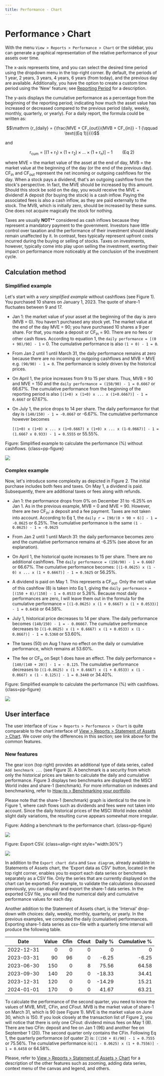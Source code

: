```yaml
---
title: Performance - Chart
---
```

# Performance &rsaquo; Chart

With the menu `View > Reports > Performance > Chart` or the sidebar, you can generate a graphical representation of the relative performance of your assets over time.

The x-axis represents time, and you can select the desired time period using the dropdown menu in the top-right corner. By default, the periods of 1 year, 2 years, 3 years, 4 years, 6 years (from today), and the previous day are available. Additionally, you have the option to create a custom time period using the 'New' feature; see [Reporting Period](../../../../concepts/reporting-period.md) for a description.


The y-axis displays the cumulative performance as a percentage from the beginning of the reporting period; indicating how much the asset value has increased or decreased compared to the previous period (daily, weekly, monthly, quarterly, or yearly). For a daily report, the formula could be written as:

$$\mathrm {r_{daily} = {\frac{MVE + CF_{out}}{MVB + CF_{in}} - 1 {\qquad \text{(Eq 1)}}}}$$

and

$$\mathrm {r_{cum} = [(1 + r_1) \times (1 + r_2) \times ... \times (1 + r_n)] - 1 {\qquad \text{(Eq 2)}}}$$

where MVE = the market value of the asset at the end of day, MVB = the market value at the beginning of the day (or the end of the previous day).  CF<sub>in</sub> and CF<sub>out</sub> represent the net incoming or outgoing cashflows for the day. When a stock pays a dividend, that's an outgoing cashflow from the stock's perspective. In fact, the MVE should be increased by this amount. Should this stock be sold on the day, you would receive the MVE + dividend! A deposit (for buying the stock) is a cash inflow. Paying the associated fees is also a cash inflow, as they are paid externally to the stock. The MVB, which is initially zero, should be increased by these sums. One does not acquire magically the stock for nothing.

Taxes are usually **NOT**** considered as cash inflows because they represent a mandatory payment to the government. Investors have little control over taxation and the performance of their investment should ideally remain unaffected by it. In contrast, fees typically represent upfront costs incurred during the buying or selling of stocks. Taxes on investments, however, typically come into play upon selling the investment, exerting their impact on performance more noticeably at the conclusion of the investment cycle.

## Calculation method

### Simplified example
Let's start with a *very simplified example* without cashflows (see Figure 1). You purchased 10 shares on January 1, 2023. The quote of share-1 fluctuates between 9 and 17.

- Jan 1: the market value of your asset at the beginning of the day is zero (MVB = 0). You haven't purchased any stock yet. The market value at the end of the day MVE = 90; you have purchased 10 shares a 9 per share.  For that, you made a deposit or CF<sub>in</sub> = 90. There are no fees or other cash flows. According to equation 1, the `daily performance = [(0 + 90)/90] - 1` = 0. The cumulative performance is also `(1 + 0) - 1 = 0`.

- From Jan 2 until 1 until March 31, the daily performance remains at zero because there are no incoming or outgoing cashflows and MVB = MVE e.g. `(90/90) - 1 = 0`. The performance is solely driven by the historical prices.

- On April 1, the price increases from 9 to 15 per share. Thus, MVB = 90 and MVE = 150 and the `daily performance = (150/90) - 1 = 0.6667` or 66.67%. The cumulative performance from the beginning of the reporting period is also `[(1+0) x (1+0) x ... x (1+0.6667)] - 1 = 0.6667` or 67.67%. 

- On July 1, the price drops to 14 per share. The daily performance for that day is `(140/150) - 1 = -0.0667` or -6.67%. The cumulative performance however becomes <br><br>
`[(1+0) x (1+0) x ... x (1+0.6667) x (1+0) x ... x (1-0.0667)] - 1 = (1.6667 x 0.933) - 1 = 0.5555` or 55.55%. 

Figure: Simplified example to calculate the performance (%) without cashflows. {class=pp-figure}

![](images/simplified-example-1.png)

### Complex example
Now, let's introduce some complexity as depicted in Figure 2. The initial purchase includes both fees and taxes. On May 1, a dividend is paid. Subsequently, there are additional taxes or fees along with refunds.

- Jan 1: the performance drops from 0% on December 31 to -6.25% on Jan 1. As in the previous example, MVB = 0 and MVE = 90. However, there are *two* CF<sub>in</sub>: a deposit and a fee payment. Taxes are not taken into account. According to Eq 1, the `daily r = [90/(0 + 90 + 6)] - 1 = -0.0625` or 6.25%. The cumulative performance is the same `(1 - 0.0625) - 1 = -0.0625` 

- From Jan 2 until 1 until March 31: the daily performance becomes zero and the cumulative performance remains at -6.25% (see above for an explanation).

- On April 1, the historical quote increases to 15 per share. There are no additional cashflows. The `daily performance = (150/90) - 1 = 0.6667` or 66.67%. The cumulative performance becomes: `[(1-0.0625) x (1 - 0) x ... x (1 + 0.6667)] - 1 = 0.5625` or 56.25%.

- A dividend is paid on May 1. This represents a CF<sub>out</sub>. Only the net value of this cashflow (8) is taken into Eq 1, giving the `daily performance = [(150 + 8)/(150] - 1 = 0.0533` or 5.26%. Because most daily performances are zero, I will leave them out in the formula for the cumulative performance = `[(1-0.0625) x (1 + 0.6667) x (1 + 0.0533)] - 1 = 0.6458` or 64.58%.

- July 1, historical price decreases to 14 per share. The daily performance becomes `(140/150) - 1 = - 0.06667`. The cumulative performance decreases to `[(1-0.0625) x (1 + 0.6667) x (1 + 0.0533) x (1 - 0.0667)] - 1 = 0.5360` or 53.60%.

- The taxes (50) on Aug 1 have no effect on the daily or cumulative performance, which remains at 53.60%.

- The fee or CF<sub>in</sub> on Sept 1 does have an effect. The daily performance = `[140/(140 + 20)] - 1 = - 0.125`. The cumulative performance decreases to `[(1-0.0625) x (1 + 0.6667) x (1 + 0.0533) x (1 - 0.0667) x (1 - 0.125)] - 1 = 0.3440` or 34.40%.


Figure: Simplified example to calculate the performance (%) with cashflows. {class=pp-figure}

![](images/simplified-example-2.png)


## User interface

The user interface of `View > Reports > Performance > Chart` is quite comparable to the chart interface of [View > Reports > Statement of Assets > Chart](../statement/statement-chart.md). We cover only the differences in this section; see link above for the common features.

### New features

The gear icon (top right) provides an additional type of data series, called `Add benchmark ...` (see Figure 3).  A benchmark is a security from which only the historical prices are taken to calculate the daily and cumulative performance. Figure 3 displays two benchmarks are displayed: the MSCI World index and share-1 (benchmark). For more information on indexes and benchmarking, refer to [How-to > Benchmarking your portfolio](../../../../how-to/benchmarking.md).

Please note that the share-1 (benchmark) graph is identical to the one in Figure 1, where cash flows such as dividends and fees were not taken into account. Since the daily historical prices of the MSCI World index exhibit slight daily variations, the resulting curve appears somewhat more irregular.

Figure: Adding a benchmark to the performance chart. {class=pp-figure}

![](images/benchmark.png)

Figure: Export CSV. {class=align-right style="width:30%"}

![](images/export-csv.png)

In addition to the `Export chart data` and `Save diagram`, already available in Statements of Assets chart, the 'Export data as CSV' button, located in the top right corner, enables you to export each data series or benchmark separately as a CSV file. Only the series that are currently displayed on the chart can be exported. For example, to validate the calculations discussed previously, you can display and export the share-1 data series. In the exported CSV file, you will find the numerical daily and cumulative performance values for each day.

Another addition to the Statement of Assets chart, is the 'Interval' drop-down with choices: daily, weekly, monthly, quarterly, or yearly. In the previous examples, we computed the daily (cumulative) performances. Exporting share-1 data series as csv-file with a quarterly time interval will produce the following table.

| Date       | Value | Cfin | Cfout | Daily % | Cumulative % |
| ---------- | ----: | ---: | ----: | ------: | ---------:   |
| 2022-12-31 | 0     | 0    | 0     | 0       | 0            |
| 2023-03-31 | 90    | 96   | 0     | -6.25   | -6.25        |
| 2023-06-30 | 150   | 0    | 8     | 75.56   | 64.58        |
| 2023-09-30 | 140   | 20   | 0     | -18.33  | 34.41        |
| 2023-12-31 | 120   | 0    | 0     | -14.29  | 15.21        |
| 2024-01-01 | 170   | 0    | 0     | 41.67   | 63.21        |

To calculate the performance of the second quarter, you need to know the values of MVB, MVE, CFin, and CFout. MVB is the market value of share-1 on March 31, which is 90 (see Figure 1). MVE is the market value on June 30, which is 150. If you look closely at the transaction list of Figure 2, you will notice that there is only one CFout: dividend minus fees on May 1 (8). There are two CFin: deposit and fee on Jan 1 (96) and another fee on September 1 (20). The second quarter only contains the CFin. Following Eq 1, the quarterly performance (of quater 2) is: `[(150 + 8)/90] - 1 = 0.7555` or 75.56%. The cumulative performance is`[(1 - 0.0625) x (1 + 0.7556)] - 1 = 0.6458` or 64.58%.

Please, refer to [View > Reports > Statement of Assets > Chart](../statement/statement-chart.md) for a description of the other features such as zooming, adding data series, context menu of the canvas and legend, and others.







